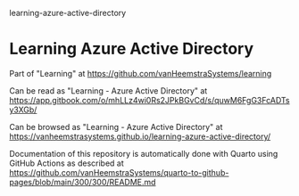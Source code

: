 learning-azure-active-directory
# Learning Azure Active Directory

Part of "Learning" at https://github.com/vanHeemstraSystems/learning

Can be read as "Learning - Azure Active Directory" at https://app.gitbook.com/o/mhLLz4wi0Rs2JPkBGvCd/s/quwM6FgG3FcADTsy3XGb/

Can be browsed as "Learning - Azure Active Directory" at https://vanheemstrasystems.github.io/learning-azure-active-directory/

Documentation of this repository is automatically done with Quarto using GitHub Actions as described at https://github.com/vanHeemstraSystems/quarto-to-github-pages/blob/main/300/300/README.md
